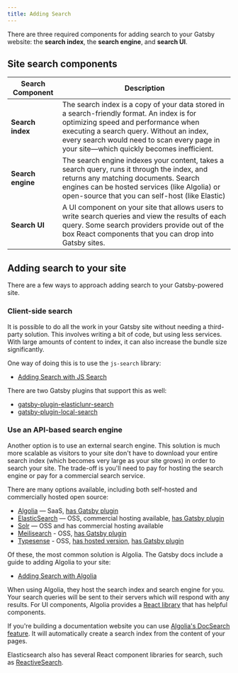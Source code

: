 ```yaml
---
title: Adding Search
---
```


There are three required components for adding search to your Gatsby website: the **search index**, the **search engine**, and **search UI**.

## Site search components

| Search Component  | Description                                                                                                                                                                                                                                                              |
| ----------------- | ------------------------------------------------------------------------------------------------------------------------------------------------------------------------------------------------------------------------------------------------------------------------ |
| **Search index**  | The search index is a copy of your data stored in a search-friendly format. An index is for optimizing speed and performance when executing a search query. Without an index, every search would need to scan every page in your site—which quickly becomes inefficient. |
| **Search engine** | The search engine indexes your content, takes a search query, runs it through the index, and returns any matching documents. Search engines can be hosted services (like Algolia) or open-source that you can self-host (like Elastic)                                   |
| **Search UI**     | A UI component on your site that allows users to write search queries and view the results of each query. Some search providers provide out of the box React components that you can drop into Gatsby sites.                                                             |

## Adding search to your site

There are a few ways to approach adding search to your Gatsby-powered site.

### Client-side search

It is possible to do all the work in your Gatsby site without needing a third-party solution. This involves writing a bit of code, but using less services. With large amounts of content to index, it can also increase the bundle size significantly.

One way of doing this is to use the `js-search` library:

- [Adding Search with JS Search](/docs/adding-search-with-js-search)

There are two Gatsby plugins that support this as well:

- [gatsby-plugin-elasticlunr-search](/plugins/@gatsby-contrib/gatsby-plugin-elasticlunr-search)
- [gatsby-plugin-local-search](/plugins/gatsby-plugin-local-search)

### Use an API-based search engine

Another option is to use an external search engine. This solution is much more scalable as visitors to your site don't have to download your entire search index (which becomes very large as your site grows) in order to search your site. The trade-off is you'll need to pay for hosting the search engine or pay for a commercial search service.

There are many options available, including both self-hosted and commercially hosted open source:

- [Algolia](https://www.algolia.com/) — SaaS, [has Gatsby plugin](/plugins/gatsby-plugin-algolia/)
- [ElasticSearch](https://www.elastic.co/products/elasticsearch) — OSS, commercial hosting available, [has Gatsby plugin](/plugins/@logilab/gatsby-plugin-elasticsearch/)
- [Solr](https://solr.apache.org) — OSS and has commercial hosting available
- [Meilisearch](https://www.meilisearch.com/) - OSS, [has Gatsby plugin](/plugins/gatsby-plugin-meilisearch/)
- [Typesense](https://typesense.org/) - OSS, [has hosted version](https://cloud.typesense.org), [has Gatsby plugin](/plugins/gatsby-plugin-typesense/)

Of these, the most common solution is Algolia. The Gatsby docs include a guide to adding Algolia to your site:

- [Adding Search with Algolia](/docs/adding-search-with-algolia)

When using Algolia, they host the search index and search engine for you. Your search queries will be sent to their servers which will respond with any results. For UI components, Algolia provides a [React library](https://github.com/algolia/react-instantsearch) that has helpful components.

If you're building a documentation website you can use [Algolia's DocSearch feature](https://community.algolia.com/docsearch/). It will automatically create a search index from the content of your pages.

Elasticsearch also has several React component libraries for search, such as [ReactiveSearch](https://github.com/appbaseio/reactivesearch).
